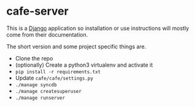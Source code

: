 # cafe-server

This is a [Django](https://www.djangoproject.com/) application so installation or use instructions will mostly come from their documentation.

The short version and some project specific things are.
* Clone the repo
* (optionally) Create a python3 virtualenv and activate it
* `pip install -r requirements.txt`
* Update `cafe/cafe/settings.py`
* `./manage syncdb`
* `./manage createsuperuser`
* `./manage runserver`
